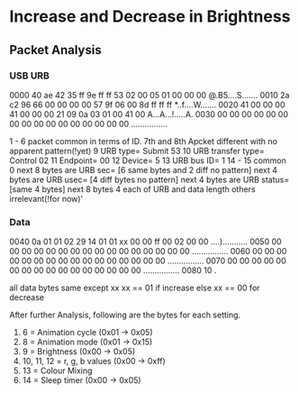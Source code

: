 # Increase and Decrease in Brightness

## Packet Analysis

### USB URB

0000   40 ae 42 35 ff 9e ff ff 53 02 00 05 01 00 00 00   @.B5....S.......
0010   2a c2 96 66 00 00 00 00 57 9f 06 00 8d ff ff ff   *..f....W.......
0020   41 00 00 00 41 00 00 00 21 09 0a 03 01 00 41 00   A...A...!.....A.
0030   00 00 00 00 00 00 00 00 00 00 00 00 00 00 00 00   ................

1 - 6 packet common in terms of ID. 7th and 8th Apcket different with no apparent pattern(!yet)
9 URB type= Submit 53
10 URB transfer type= Control 02
11 Endpoint= 00
12 Device= 5
13 URB bus ID= 1
14 - 15 common 0
next 8 bytes are URB sec= [6 same bytes and 2 diff no pattern]
next 4 bytes are URB usec= [4 diff bytes no pattern]
next 4 bytes are URB status= [same 4 bytes]
next 8 bytes 4 each of URB and data length
others irrelevant(!for now)'


### Data

0040   0a 01 01 02 29 14 01 01 xx 00 00 ff 00 02 00 00   ....)...........
0050   00 00 00 00 00 00 00 00 00 00 00 00 00 00 00 00   ................
0060   00 00 00 00 00 00 00 00 00 00 00 00 00 00 00 00   ................
0070   00 00 00 00 00 00 00 00 00 00 00 00 00 00 00 00   ................
0080   10                                                .

all data bytes same except xx
xx == 01 if increase else xx == 00 for decrease

After further Analysis, following are the bytes for each setting.

1. 6 = Animation cycle (0x01 -> 0x05)
2. 8 = Animation mode (0x01 -> 0x15)
3. 9 = Brightness (0x00 -> 0x05)
4. 10, 11, 12 = r, g, b values (0x00 -> 0xff)
5. 13 = Colour Mixing 
6. 14 = Sleep timer (0x00 -> 0x05)
